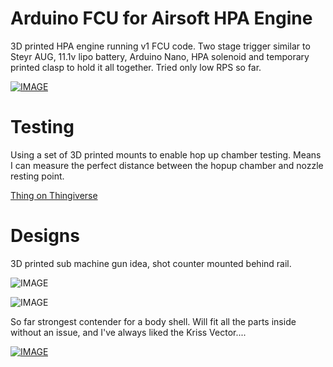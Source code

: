# Arduino FCU for Airsoft HPA Engine

3D printed HPA engine running v1 FCU code. Two stage trigger similar to Steyr AUG, 11.1v lipo battery, Arduino Nano, HPA solenoid and temporary printed clasp to hold it all together. Tried only low RPS so far.

[![IMAGE](http://img.youtube.com/vi/vd2LqTkdPmA/0.jpg)](http://www.youtube.com/watch?v=vd2LqTkdPmA)

# Testing

Using a set of 3D printed mounts to enable hop up chamber testing. Means I can measure the perfect distance between the hopup chamber and nozzle resting point.

[Thing on Thingiverse](https://www.thingiverse.com/thing:2850914)

# Designs

3D printed sub machine gun idea, shot counter mounted behind rail.

![IMAGE](https://cdnb.artstation.com/p/assets/images/images/002/490/405/large/christian-gross-as-01.jpg?1462368308)

![IMAGE](https://orig00.deviantart.net/c75b/f/2014/313/5/3/submachine_gun_1_lost_scene__by_cleitus2012-d85vrhs.jpg)

So far strongest contender for a body shell. Will fit all the parts inside without an issue, and I've always liked the Kriss Vector....

[![IMAGE](https://3dexport.com/items/2010/02/15/23489/25401/tdi_kriss_super_compact_3d_model_c4d_max_obj_fbx_ma_lwo_3ds_3dm_stl_314683.jpg)](https://3dexport.com/3dmodel-tdi-kriss-super-compact-25401.htm)
